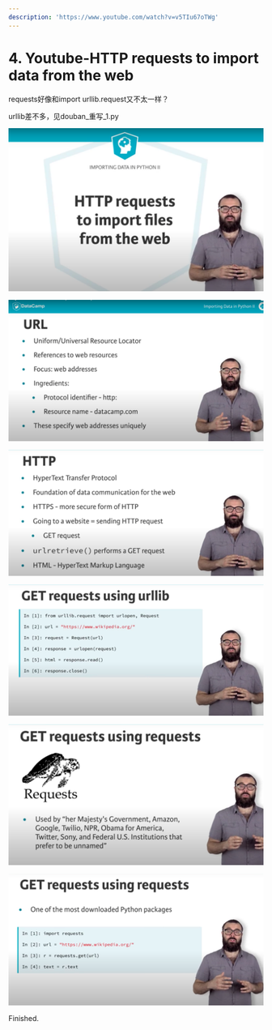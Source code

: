 ```yaml
---
description: 'https://www.youtube.com/watch?v=v5TIu67oTWg'
---
```


# 4. Youtube-HTTP requests to import data from the web

requests好像和import urllib.request又不太一样？

urllib差不多，见douban\_重写\_1.py

![](../.gitbook/assets/ping-mu-kuai-zhao-20201106-xia-wu-6.35.52.png)

![](../.gitbook/assets/ping-mu-kuai-zhao-20201106-xia-wu-6.36.05.png)

![](../.gitbook/assets/ping-mu-kuai-zhao-20201106-xia-wu-6.36.18.png)

![](../.gitbook/assets/ping-mu-kuai-zhao-20201106-xia-wu-6.36.29.png)

![](../.gitbook/assets/ping-mu-kuai-zhao-20201106-xia-wu-6.36.41.png)

![](../.gitbook/assets/ping-mu-kuai-zhao-20201106-xia-wu-6.36.51.png)

Finished.



